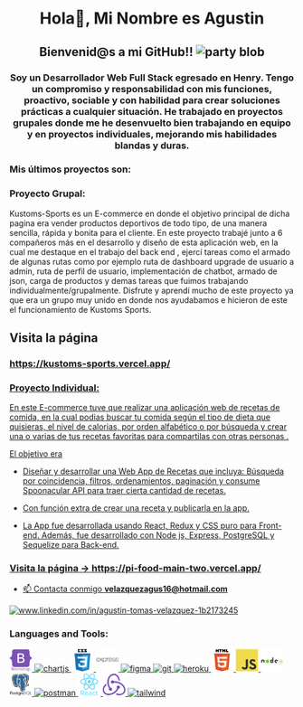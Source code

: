 <h1 align="center">Hola👋, Mi Nombre es Agustin</h1>
<h2 align="center"> Bienvenid@s a mi GitHub!! <img width="30" src="https://emojis.slackmojis.com/emojis/images/1593555389/9579/blob_excited.gif?1593555389" alt="party blob" /> </h2>
<h3 align="center">Soy un Desarrollador Web Full Stack egresado en Henry. Tengo un compromiso y responsabilidad con mis funciones, proactivo, sociable y con habilidad para crear soluciones prácticas a cualquier situación. He trabajado en proyectos grupales donde me he desenvuelto bien trabajando en equipo y en proyectos  individuales, mejorando mis habilidades blandas y duras.</h3>

<h3 align="left">Mis últimos proyectos son: </h3>

<h3> Proyecto Grupal: </h3>
Kustoms-Sports es un E-commerce en donde el objetivo principal de dicha pagina era vender productos deportivos de todo tipo, de una manera sencilla, rápida y bonita para el cliente.
En este proyecto trabajé junto a 6 compañeros más en el desarrollo y diseño de esta aplicación web, en la cual me destaque en el trabajo del back end , ejercí tareas como el armado de algunas rutas como por ejemplo ruta de dashboard upgrade de usuario a admin, ruta de perfil de usuario, implementación de chatbot, armado de json, carga de productos y demas tareas que fuimos trabajando individualmente/grupalmente. Disfrute y aprendí mucho de este proyecto ya que era un grupo muy unido en donde nos ayudabamos e hicieron de este el funcionamiento de Kustoms Sports.

<h2>Visita la página<h3> <a href="https://kustoms-sports.vercel.app/" /> https://kustoms-sports.vercel.app/</h3></h2>

<h3> Proyecto Individual: </h3>
En este E-commerce tuve que realizar una aplicación web de recetas de comida, en la cual podias buscar tu comida según el tipo de dieta que quisieras, el nivel de calorias, por orden alfabético o por búsqueda y crear una o varias de tus recetas favoritas para compartilas con otras personas .

El objetivo era
* Diseñar y desarrollar una Web App de Recetas que incluya: Búsqueda por coincidencia, filtros, ordenamientos, paginación y consume Spoonacular API para traer cierta     cantidad de recetas. 
* Con función extra de crear una receta y publicarla en la app.

* La App fue desarrollada usando React, Redux y CSS puro para Front-end. Además, fue desarrollado con Node js, Express, PostgreSQL y Sequelize para Back-end.

<h3> Visita la página -><a href="https://pi-food-main-two.vercel.app/" /> https://pi-food-main-two.vercel.app/ </h3>



- 📫 Contacta conmigo **velazquezagus16@hotmail.com**
<p align="left">
<a href="https://www.linkedin.com/in/agustin-tomas-velazquez" target="blank"><img align="center" src="https://raw.githubusercontent.com/rahuldkjain/github-profile-readme-generator/master/src/images/icons/Social/linked-in-alt.svg" alt="www.linkedin.com/in/agustin-tomas-velazquez-1b2173245" height="30" width="40" /></a>
</p>



<h3 align="left">Languages and Tools:</h3>
<p align="left"> <a href="https://getbootstrap.com" target="_blank" rel="noreferrer"> <img src="https://raw.githubusercontent.com/devicons/devicon/master/icons/bootstrap/bootstrap-plain-wordmark.svg" alt="bootstrap" width="40" height="40"/> </a> <a href="https://www.chartjs.org" target="_blank" rel="noreferrer"> <img src="https://www.chartjs.org/media/logo-title.svg" alt="chartjs" width="40" height="40"/> </a> <a href="https://www.w3schools.com/css/" target="_blank" rel="noreferrer"> <img src="https://raw.githubusercontent.com/devicons/devicon/master/icons/css3/css3-original-wordmark.svg" alt="css3" width="40" height="40"/> </a> <a href="https://expressjs.com" target="_blank" rel="noreferrer"> <img src="https://raw.githubusercontent.com/devicons/devicon/master/icons/express/express-original-wordmark.svg" alt="express" width="40" height="40"/> </a> <a href="https://www.figma.com/" target="_blank" rel="noreferrer"> <img src="https://www.vectorlogo.zone/logos/figma/figma-icon.svg" alt="figma" width="40" height="40"/> </a> <a href="https://git-scm.com/" target="_blank" rel="noreferrer"> <img src="https://www.vectorlogo.zone/logos/git-scm/git-scm-icon.svg" alt="git" width="40" height="40"/> </a> <a href="https://heroku.com" target="_blank" rel="noreferrer"> <img src="https://www.vectorlogo.zone/logos/heroku/heroku-icon.svg" alt="heroku" width="40" height="40"/> </a> <a href="https://www.w3.org/html/" target="_blank" rel="noreferrer"> <img src="https://raw.githubusercontent.com/devicons/devicon/master/icons/html5/html5-original-wordmark.svg" alt="html5" width="40" height="40"/> </a> <a href="https://developer.mozilla.org/en-US/docs/Web/JavaScript" target="_blank" rel="noreferrer"> <img src="https://raw.githubusercontent.com/devicons/devicon/master/icons/javascript/javascript-original.svg" alt="javascript" width="40" height="40"/> </a> <a href="https://nodejs.org" target="_blank" rel="noreferrer"> <img src="https://raw.githubusercontent.com/devicons/devicon/master/icons/nodejs/nodejs-original-wordmark.svg" alt="nodejs" width="40" height="40"/> </a> <a href="https://www.postgresql.org" target="_blank" rel="noreferrer"> <img src="https://raw.githubusercontent.com/devicons/devicon/master/icons/postgresql/postgresql-original-wordmark.svg" alt="postgresql" width="40" height="40"/> </a> <a href="https://postman.com" target="_blank" rel="noreferrer"> <img src="https://www.vectorlogo.zone/logos/getpostman/getpostman-icon.svg" alt="postman" width="40" height="40"/> </a> <a href="https://reactjs.org/" target="_blank" rel="noreferrer"> <img src="https://raw.githubusercontent.com/devicons/devicon/master/icons/react/react-original-wordmark.svg" alt="react" width="40" height="40"/> </a> <a href="https://redux.js.org" target="_blank" rel="noreferrer"> <img src="https://raw.githubusercontent.com/devicons/devicon/master/icons/redux/redux-original.svg" alt="redux" width="40" height="40"/> </a> <a href="https://tailwindcss.com/" target="_blank" rel="noreferrer"> <img src="https://www.vectorlogo.zone/logos/tailwindcss/tailwindcss-icon.svg" alt="tailwind" width="40" height="40"/> </a> </p>
